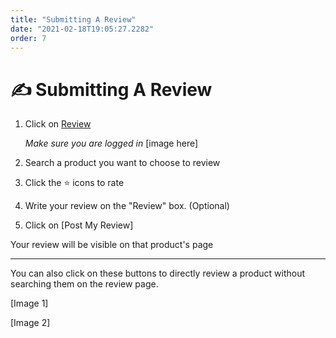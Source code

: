 ```yaml
---
title: "Submitting A Review"
date: "2021-02-18T19:05:27.2282"
order: 7
---
```


# ✍ Submitting A Review

1. Click on [Review](https://cafely.vercel.app/review)

   _Make sure you are logged in_
   [image here]

2. Search a product you want to choose to review

3. Click the ⭐ icons to rate

4. Write your review on the "Review" box. (Optional)

5. Click on [Post My Review]

Your review will be visible on that product's page

---

You can also click on these buttons to directly review a product without searching them on the review page.

[Image 1]

[Image 2]
